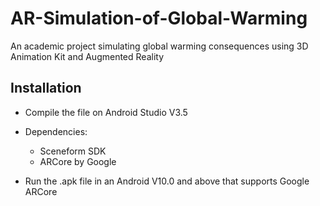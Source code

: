 # AR-Simulation-of-Global-Warming
An academic project simulating global warming consequences using 3D Animation Kit and Augmented Reality


## Installation

- Compile the file on Android Studio V3.5
- Dependencies:
  - Sceneform SDK
  - ARCore by Google
  
- Run the .apk file in an Android V10.0 and above that supports Google ARCore
